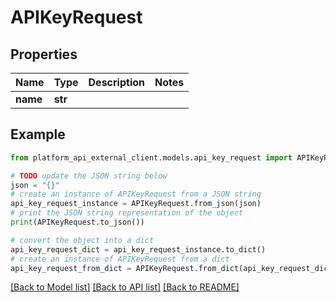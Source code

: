 # APIKeyRequest


## Properties

Name | Type | Description | Notes
------------ | ------------- | ------------- | -------------
**name** | **str** |  | 

## Example

```python
from platform_api_external_client.models.api_key_request import APIKeyRequest

# TODO update the JSON string below
json = "{}"
# create an instance of APIKeyRequest from a JSON string
api_key_request_instance = APIKeyRequest.from_json(json)
# print the JSON string representation of the object
print(APIKeyRequest.to_json())

# convert the object into a dict
api_key_request_dict = api_key_request_instance.to_dict()
# create an instance of APIKeyRequest from a dict
api_key_request_from_dict = APIKeyRequest.from_dict(api_key_request_dict)
```
[[Back to Model list]](../README.md#documentation-for-models) [[Back to API list]](../README.md#documentation-for-api-endpoints) [[Back to README]](../README.md)


